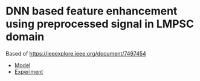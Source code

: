 # DNN based feature enhancement using preprocessed signal in LMPSC domain 
Based of https://ieeexplore.ieee.org/document/7497454  

+ [Model](https://docs.google.com/spreadsheets/d/1tsGnbYXawKtDZqfxJVJ6sQgzIvHh6kOJ5Ardtd1PbJM/edit?usp=sharing)   
+ [Experiment](https://docs.google.com/spreadsheets/d/1LMYmeK0vjH_My1pBdOAEv44DoLoxl1jzCK5HjsxvA3A/edit?usp=sharing)   
